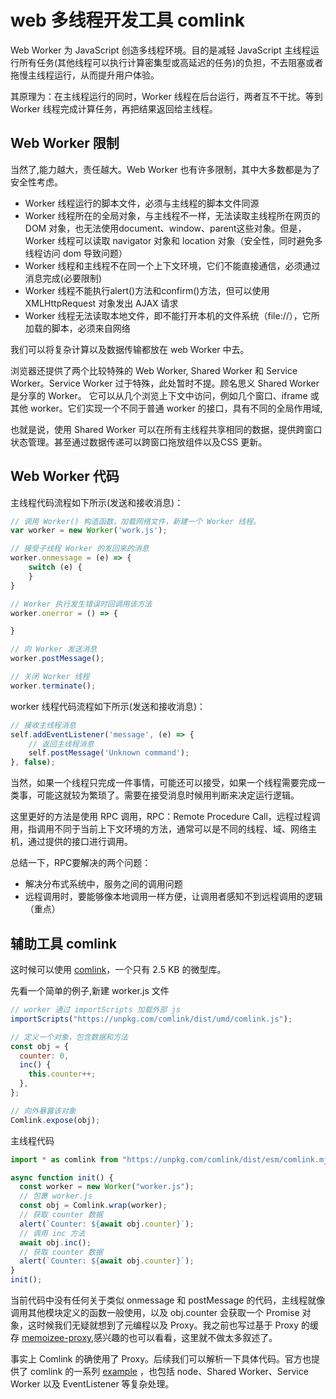 # web 多线程开发工具 comlink

Web Worker 为 JavaScript 创造多线程环境。目的是减轻 JavaScript 主线程运行所有任务(其他线程可以执行计算密集型或高延迟的任务)的负担，不去阻塞或者拖慢主线程运行，从而提升用户体验。

其原理为：在主线程运行的同时，Worker 线程在后台运行，两者互不干扰。等到 Worker 线程完成计算任务，再把结果返回给主线程。


## Web Worker 限制

当然了,能力越大，责任越大。Web Worker 也有许多限制，其中大多数都是为了安全性考虑。

- Worker 线程运行的脚本文件，必须与主线程的脚本文件同源
- Worker 线程所在的全局对象，与主线程不一样，无法读取主线程所在网页的 DOM 对象，也无法使用document、window、parent这些对象。但是，Worker 线程可以读取 navigator 对象和 location 对象（安全性，同时避免多线程访问 dom 导致问题）
- Worker 线程和主线程不在同一个上下文环境，它们不能直接通信，必须通过消息完成(必要限制)
- Worker 线程不能执行alert()方法和confirm()方法，但可以使用 XMLHttpRequest 对象发出 AJAX 请求
- Worker 线程无法读取本地文件，即不能打开本机的文件系统（file://），它所加载的脚本，必须来自网络

我们可以将复杂计算以及数据传输都放在 web Worker 中去。

浏览器还提供了两个比较特殊的 Web Worker, Shared Worker 和 Service Worker。Service Worker 过于特殊，此处暂时不提。顾名思义 Shared Worker 是分享的 Worker。 它可以从几个浏览上下文中访问，例如几个窗口、iframe 或其他 worker。它们实现一个不同于普通 worker 的接口，具有不同的全局作用域,

也就是说，使用 Shared Worker 可以在所有主线程共享相同的数据，提供跨窗口状态管理。甚至通过数据传递可以跨窗口拖放组件以及CSS 更新。

## Web Worker 代码

主线程代码流程如下所示(发送和接收消息)：

```js
// 调用 Worker() 构造函数，加载网络文件，新建一个 Worker 线程。
var worker = new Worker('work.js');

// 接受子线程 Worker 的发回来的消息
worker.onmessage = (e) => {
    switch (e) {
    }
}

// Worker 执行发生错误时回调用该方法
worker.onerror = () => {

}

// 向 Worker 发送消息
worker.postMessage();

// 关闭 Worker 线程
worker.terminate();
```

worker 线程代码流程如下所示(发送和接收消息)：

```js
// 接收主线程消息
self.addEventListener('message', (e) => {
    // 返回主线程消息
    self.postMessage('Unknown command');
}, false);
```

当然，如果一个线程只完成一件事情，可能还可以接受，如果一个线程需要完成一类事，可能这就较为繁琐了。需要在接受消息时候用判断来决定运行逻辑。

这里更好的方法是使用 RPC 调用，RPC：Remote Procedure Call，远程过程调用，指调用不同于当前上下文环境的方法，通常可以是不同的线程、域、网络主机，通过提供的接口进行调用。

总结一下，RPC要解决的两个问题：

- 解决分布式系统中，服务之间的调用问题
- 远程调用时，要能够像本地调用一样方便，让调用者感知不到远程调用的逻辑（重点）

## 辅助工具 comlink

这时候可以使用 [comlink](https://github.com/GoogleChromeLabs/comlink)，一个只有 2.5 KB 的微型库。

先看一个简单的例子,新建 worker.js 文件

```js
// worker 通过 importScripts 加载外部 js
importScripts("https://unpkg.com/comlink/dist/umd/comlink.js");

// 定义一个对象，包含数据和方法
const obj = {
  counter: 0,
  inc() {
    this.counter++;
  },
};

// 向外暴露该对象
Comlink.expose(obj);
```

主线程代码


```js
import * as comlink from "https://unpkg.com/comlink/dist/esm/comlink.mjs";

async function init() {
  const worker = new Worker("worker.js");
  // 包裹 worker.js
  const obj = Comlink.wrap(worker);
  // 获取 counter 数据
  alert(`Counter: ${await obj.counter}`);
  // 调用 inc 方法
  await obj.inc();
  // 获取 counter 数据
  alert(`Counter: ${await obj.counter}`);
}
init();
```


当前代码中没有任何关于类似 onmessage 和 postMessage 的代码，主线程就像调用其他模块定义的函数一般使用，以及 obj.counter 会获取一个 Promise 对象，这时候我们无疑就想到了元编程以及 Proxy。我之前也写过基于 Proxy 的缓存 [memoizee-proxy](https://github.com/wsafight/memoizee-proxy),感兴趣的也可以看看，这里就不做太多叙述了。

事实上 Comlink 的确使用了 Proxy。后续我们可以解析一下具体代码。官方也提供了 comlink 的一系列 [example](https://github.com/GoogleChromeLabs/comlink/tree/main/docs/examples) ，也包括 node、Shared Worker、Service Worker 以及 EventListener 等复杂处理。


